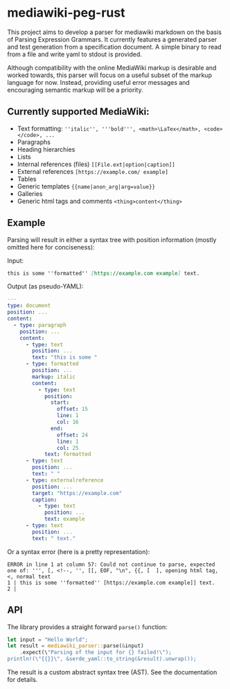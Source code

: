 # mediawiki-peg-rust
This project aims to develop a parser for mediawiki markdown on the basis of Parsing Expression Grammars. 
It currently features a generated parser and test generation from a specification document. A simple binary to read from a file and write yaml to stdout is provided.

Although compatibility with the online MediaWiki markup is desirable and worked towards, this parser will focus on a useful subset of the markup language for now. Instead, providing useful error messages and encouraging semantic markup will be a priority.

## Currently supported MediaWiki:

* Text formatting: `''italic'', '''bold''', <math>\LaTex</math>, <code></code>, ...`
* Paragraphs
* Heading hierarchies
* Lists
* Internal references (files) `[[File.ext|option|caption]]`
* External references `[https://example.com/ example]`
* Tables
* Generic templates `{{name|anon_arg|arg=value}}`
* Galleries
* Generic html tags and comments `<thing>content</thing>`

## Example

Parsing will result in either a syntax tree with position information (mostly omitted here for conciseness):

Input:
``` markdown
this is some ''formatted'' [https://example.com example] text.
```
Output (as pseudo-YAML):
``` yaml
---
type: document
position: ...
content:
  - type: paragraph
    position: ...
    content:
      - type: text
        position: ...
        text: "this is some "
      - type: formatted
        position: ...
        markup: italic
        content:
          - type: text
            position:
              start:
                offset: 15
                line: 1
                col: 16
              end:
                offset: 24
                line: 1
                col: 25
            text: formatted
      - type: text
        position: ...
        text: " "
      - type: externalreference
        position: ...
        target: "https://example.com"
        caption:
          - type: text
            position: ...
            text: example
      - type: text
        position: ...
        text: " text."
```

Or a syntax error (here is a pretty representation):
```
ERROR in line 1 at column 57: Could not continue to parse, expected one of: ''', [, <!--, '', [[, EOF, "\n", {{, [ 	], opening html tag, <, normal text
1 | this is some ''formatted'' [https://example.com example]] text.
2 |
``` 

## API

The library provides a straight forward `parse()` function:

```rust
let input = "Hello World";
let result = mediawiki_parser::parse(&input)
    .expect(\"Parsing of the input for {} failed!\");
println!(\"{{}}\", &serde_yaml::to_string(&result).unwrap());
```

The result is a custom abstract syntax tree (AST). See the documentation for details.

